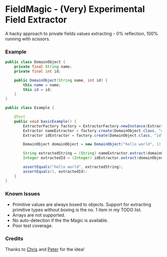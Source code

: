 FieldMagic - (Very) Experimental Field Extractor
=======
A hacky approach to private fields values extracting - 0% reflection, 100% running with scissors.

### Example ###
```java
public class DomainObject {
    private final String name;
    private final int id;

    public DomainObject(String name, int id) {
        this.name = name;
        this.id = id;
    }
}
```

```java
public class Example {

    @Test
    public void basicExample() {
        ExtractorFactory factory = ExtractorFactory.newInstance(ExtractorFactory.Type.MAGIC);
        Extractor nameExtractor = factory.create(DomainObject.class, "name");
        Extractor idExtractor = factory.create(DomainObject.class, "id");

        DomainObject domainObject = new DomainObject("hello world", 1);

        String extractedString = (String) nameExtractor.extract(domainObject);
        Integer extractedId = (Integer) idExtractor.extract(domainObject);

        assertEquals("hello world", extractedString);
        assertEquals(1, extractedId);
    }
}
```

### Known Issues ###
* Primitive values are always boxed to objects. Support for extracting primitive types without boxing is the no. 1 item in my TODO list.
* Arrays are not supported.
* No auto-detection if the the Magic is available.
* Poor test coverage.

### Credits ###
Thanks to [Chris](https://github.com/noctarius) and [Peter](https://github.com/peter-lawrey) for the idea!

